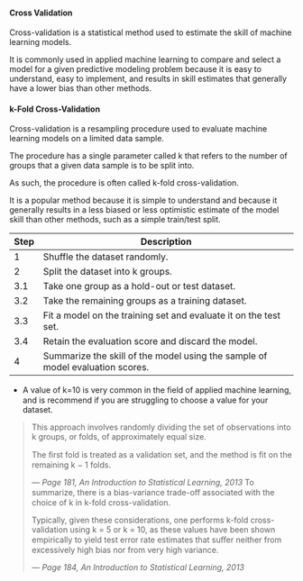 #### Cross Validation
Cross-validation is a statistical method used to estimate the skill of machine learning models.

It is commonly used in applied machine learning to compare and select a model for a given predictive modeling problem because it is easy to understand, easy to implement, and results in skill estimates that generally have a lower bias than other methods.

#### k-Fold Cross-Validation
Cross-validation is a resampling procedure used to evaluate machine learning models on a limited data sample.

The procedure has a single parameter called k that refers to the number of groups that a given data sample is to be split into.

As such, the procedure is often called k-fold cross-validation.

It is a popular method because it is simple to understand and because it generally results in a less biased or less optimistic estimate of the model skill than other methods, such as a simple train/test split.

| Step | Description                                                                                   |
|------|-----------------------------------------------------------------------------------------------|
| 1    | Shuffle the dataset randomly.                                                                |
| 2    | Split the dataset into k groups.                                                             |
| 3.1  | Take one group as a hold-out or test dataset.                                                |
| 3.2  | Take the remaining groups as a training dataset.                                             |
| 3.3  | Fit a model on the training set and evaluate it on the test set.                             |
| 3.4  | Retain the evaluation score and discard the model.                                           |
| 4    | Summarize the skill of the model using the sample of model evaluation scores.                |


- A value of k=10 is very common in the ﬁeld of applied machine learning, and is recommend
if you are struggling to choose a value for your dataset.


> This approach involves randomly dividing the set of observations into k groups, or folds, of approximately equal size.  
>  
> The ﬁrst fold is treated as a validation set, and the method is ﬁt on the remaining k − 1 folds.  
>  
> — *Page 181, An Introduction to Statistical Learning, 2013*
> To summarize, there is a bias-variance trade-oﬀ associated with the choice of k in k-fold cross-validation.
> 
> Typically, given these considerations, one performs k-fold cross-validation using k = 5 or k = 10, as these values have been shown empirically to yield test error rate estimates that suﬀer neither from excessively high bias nor from very high variance.
>
>  — *Page 184, An Introduction to Statistical Learning, 2013*
